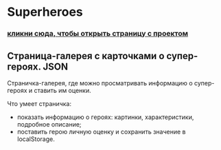 # Superheroes 
### [кликни сюда, чтобы открыть страницу с проектом](https://lira11io.github.io/Superheroes/)
## Страница-галерея с карточками о супер-героях. JSON
Страничка-галерея, где можно просматривать информацию о супер-героях и ставить им оценки.

Что умеет страничка: 
- показать информацию о героях: картинки, характеристики, подробное описание;
- поставить герою личную оценку и сохранить значение в localStorage.
